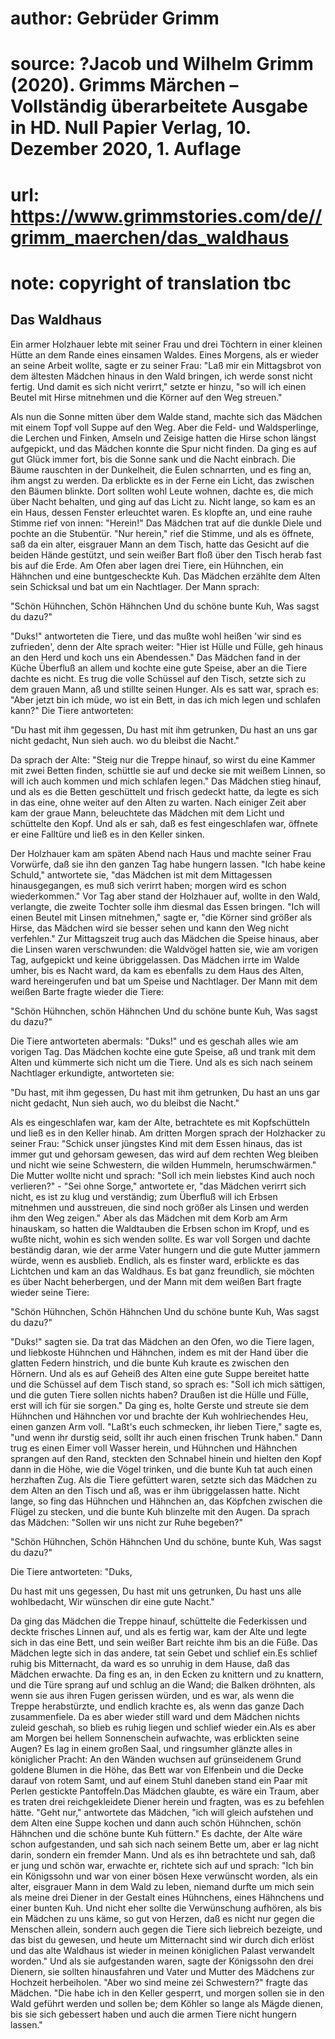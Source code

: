 # author: Gebrüder Grimm
# source: ?Jacob und Wilhelm Grimm (2020). Grimms Märchen – Vollständig überarbeitete Ausgabe in HD. Null Papier Verlag, 10. Dezember 2020, 1. Auflage
# url: https://www.grimmstories.com/de//grimm_maerchen/das_waldhaus
# note: copyright of translation tbc

## Das Waldhaus 

Ein armer Holzhauer lebte mit seiner Frau und drei Töchtern in einer
kleinen Hütte an dem Rande eines einsamen Waldes. Eines Morgens, als er
wieder an seine Arbeit wollte, sagte er zu seiner Frau: "Laß mir ein
Mittagsbrot von dem ältesten Mädchen hinaus in den Wald bringen, ich
werde sonst nicht fertig. Und damit es sich nicht verirrt," setzte er
hinzu, "so will ich einen Beutel mit Hirse mitnehmen und die Körner auf
den Weg streuen."

Als nun die Sonne mitten über dem Walde stand, machte sich das Mädchen
mit einem Topf voll Suppe auf den Weg. Aber die Feld- und Waldsperlinge,
die Lerchen und Finken, Amseln und Zeisige hatten die Hirse schon längst
aufgepickt, und das Mädchen konnte die Spur nicht finden. Da ging es auf
gut Glück immer fort, bis die Sonne sank und die Nacht einbrach. Die
Bäume rauschten in der Dunkelheit, die Eulen schnarrten, und es fing an,
ihm angst zu werden. Da erblickte es in der Ferne ein Licht, das
zwischen den Bäumen blinkte. Dort sollten wohl Leute wohnen, dachte es,
die mich über Nacht behalten, und ging auf das Licht zu. Nicht lange, so
kam es an ein Haus, dessen Fenster erleuchtet waren. Es klopfte an, und
eine rauhe Stimme rief von innen: "Herein!" Das Mädchen trat auf die
dunkle Diele und pochte an die Stubentür. "Nur herein," rief die
Stimme, und als es öffnete, saß da ein alter, eisgrauer Mann an dem
Tisch, hatte das Gesicht auf die beiden Hände gestützt, und sein weißer
Bart floß über den Tisch herab fast bis auf die Erde. Am Ofen aber lagen
drei Tiere, ein Hühnchen, ein Hähnchen und eine buntgescheckte Kuh. Das
Mädchen erzählte dem Alten sein Schicksal und bat um ein Nachtlager. Der
Mann sprach:

"Schön Hühnchen,
Schön Hähnchen
Und du schöne bunte Kuh,
Was sagst du dazu?"

"Duks!" antworteten die Tiere, und das mußte wohl heißen 'wir sind es
zufrieden', denn der Alte sprach weiter: "Hier ist Hülle und Fülle,
geh hinaus an den Herd und koch uns ein Abendessen." Das Mädchen fand
in der Küche Überfluß an allem und kochte eine gute Speise, aber an die
Tiere dachte es nicht. Es trug die volle Schüssel auf den Tisch, setzte
sich zu dem grauen Mann, aß und stillte seinen Hunger. Als es satt war,
sprach es: "Aber jetzt bin ich müde, wo ist ein Bett, in das ich mich
legen und schlafen kann?" Die Tiere antworteten:

"Du hast mit ihm gegessen,
Du hast mit ihm getrunken,
Du hast an uns gar nicht gedacht,
Nun sieh auch. wo du bleibst die Nacht."

Da sprach der Alte: "Steig nur die Treppe hinauf, so wirst du eine
Kammer mit zwei Betten finden, schüttle sie auf und decke sie mit weißem
Linnen, so will ich auch kommen und mich schlafen legen." Das Mädchen
stieg hinauf, und als es die Betten geschüttelt und frisch gedeckt
hatte, da legte es sich in das eine, ohne weiter auf den Alten zu
warten. Nach einiger Zeit aber kam der graue Mann, beleuchtete das
Mädchen mit dem Licht und schüttelte den Kopf. Und als er sah, daß es
fest eingeschlafen war, öffnete er eine Falltüre und ließ es in den
Keller sinken.

Der Holzhauer kam am späten Abend nach Haus und machte seiner Frau
Vorwürfe, daß sie ihn den ganzen Tag habe hungern lassen. "Ich habe
keine Schuld," antwortete sie, "das Mädchen ist mit dem Mittagessen
hinausgegangen, es muß sich verirrt haben; morgen wird es schon
wiederkommen." Vor Tag aber stand der Holzhauer auf, wollte in den
Wald, verlangte, die zweite Tochter solle ihm diesmal das Essen bringen.
"Ich will einen Beutel mit Linsen mitnehmen," sagte er, "die Körner
sind größer als Hirse, das Mädchen wird sie besser sehen und kann den
Weg nicht verfehlen." Zur Mittagszeit trug auch das Mädchen die Speise
hinaus, aber die Linsen waren verschwunden: die Waldvögel hatten sie,
wie am vorigen Tag, aufgepickt und keine übriggelassen. Das Mädchen
irrte im Walde umher, bis es Nacht ward, da kam es ebenfalls zu dem Haus
des Alten, ward hereingerufen und bat um Speise und Nachtlager. Der Mann
mit dem weißen Barte fragte wieder die Tiere:

"Schön Hühnchen,
schön Hähnchen
Und du schöne bunte Kuh,
Was sagst du dazu?"

Die Tiere antworteten abermals: "Duks!" und es geschah alles wie am
vorigen Tag. Das Mädchen kochte eine gute Speise, aß und trank mit dem
Alten und kümmerte sich nicht um die Tiere. Und als es sich nach seinem
Nachtlager erkundigte, antworteten sie:

"Du hast, mit ihm gegessen,
Du hast mit ihm getrunken,
Du hast an uns gar nicht gedacht,
Nun sieh auch, wo du bleibst die Nacht."

Als es eingeschlafen war, kam der Alte, betrachtete es mit Kopfschütteln
und ließ es in den Keller hinab. Am dritten Morgen sprach der Holzhacker
zu seiner Frau: "Schick unser jüngstes Kind mit dem Essen hinaus, das
ist immer gut und gehorsam gewesen, das wird auf dem rechten Weg bleiben
und nicht wie seine Schwestern, die wilden Hummeln, herumschwärmen."
Die Mutter wollte nicht und sprach: "Soll ich mein liebstes Kind auch
noch verlieren?" - "Sei ohne Sorge," antwortete er, "das Mädchen
verirrt sich nicht, es ist zu klug und verständig; zum Überfluß will ich
Erbsen mitnehmen und ausstreuen, die sind noch größer als Linsen und
werden ihm den Weg zeigen." Aber als das Mädchen mit dem Korb am Arm
hinauskam, so hatten die Waldtauben die Erbsen schon im Kropf, und es
wußte nicht, wohin es sich wenden sollte. Es war voll Sorgen und dachte
beständig daran, wie der arme Vater hungern und die gute Mutter jammern
würde, wenn es ausblieb. Endlich, als es finster ward, erblickte es das
Lichtchen und kam an das Waldhaus. Es bat ganz freundlich, sie möchten
es über Nacht beherbergen, und der Mann mit dem weißen Bart fragte
wieder seine Tiere:

"Schön Hühnchen,
Schön Hähnchen
Und du schöne bunte Kuh,
Was sagst du dazu?"

"Duks!" sagten sie. Da trat das Mädchen an den Ofen, wo die Tiere
lagen, und liebkoste Hühnchen und Hähnchen, indem es mit der Hand über
die glatten Federn hinstrich, und die bunte Kuh kraute es zwischen den
Hörnern. Und als es auf Geheiß des Alten eine gute Suppe bereitet hatte
und die Schüssel auf dem Tisch stand, so sprach es: "Soll ich mich
sättigen, und die guten Tiere sollen nichts haben? Draußen ist die Hülle
und Fülle, erst will ich für sie sorgen." Da ging es, holte Gerste und
streute sie dem Hühnchen und Hähnchen vor und brachte der Kuh
wohlriechendes Heu, einen ganzen Arm voll. "Laßt's euch schmecken, ihr
lieben Tiere," sagte es, "und wenn ihr durstig seid, sollt ihr auch
einen frischen Trunk haben." Dann trug es einen Eimer voll Wasser
herein, und Hühnchen und Hähnchen sprangen auf den Rand, steckten den
Schnabel hinein und hielten den Kopf dann in die Höhe, wie die Vögel
trinken, und die bunte Kuh tat auch einen herzhaften Zug. Als die Tiere
gefüttert waren, setzte sich das Mädchen zu dem Alten an den Tisch und
aß, was er ihm übriggelassen hatte. Nicht lange, so fing das Hühnchen
und Hähnchen an, das Köpfchen zwischen die Flügel zu stecken, und die
bunte Kuh blinzelte mit den Augen. Da sprach das Mädchen: "Sollen wir
uns nicht zur Ruhe begeben?"

"Schön Hühnchen,
Schön Hähnchen
Und du schöne, bunte Kuh,
Was sagst du dazu?"

Die Tiere antworteten: "Duks,

Du hast mit uns gegessen,
Du hast mit uns getrunken,
Du hast uns alle wohlbedacht,
Wir wünschen dir eine gute Nacht."

Da ging das Mädchen die Treppe hinauf, schüttelte die Federkissen und
deckte frisches Linnen auf, und als es fertig war, kam der Alte und
legte sich in das eine Bett, und sein weißer Bart reichte ihm bis an die
Füße. Das Mädchen legte sich in das andere, tat sein Gebet und schlief
ein.Es schlief ruhig bis Mitternacht, da ward es so unruhig in dem
Hause, daß das Mädchen erwachte. Da fing es an, in den Ecken zu knittern
und zu knattern, und die Türe sprang auf und schlug an die Wand; die
Balken dröhnten, als wenn sie aus ihren Fugen gerissen würden, und es
war, als wenn die Treppe herabstürzte, und endlich krachte es, als wenn
das ganze Dach zusammenfiele. Da es aber wieder still ward und dem
Mädchen nichts zuleid geschah, so blieb es ruhig liegen und schlief
wieder ein.Als es aber am Morgen bei hellem Sonnenschein aufwachte, was
erblickten seine Augen? Es lag in einem großen Saal, und ringsumher
glänzte alles in königlicher Pracht: An den Wänden wuchsen auf
grünseidenem Grund goldene Blumen in die Höhe, das Bett war von
Elfenbein und die Decke darauf von rotem Samt, und auf einem Stuhl
daneben stand ein Paar mit Perlen gestickte Pantoffeln.Das Mädchen
glaubte, es wäre ein Traum, aber es traten drei reichgekleidete Diener
herein und fragten, was es zu befehlen hätte. "Geht nur," antwortete
das Mädchen, "ich will gleich aufstehen und dem Alten eine Suppe kochen
und dann auch schön Hühnchen, schön Hähnchen und die schöne bunte Kuh
füttern." Es dachte, der Alte wäre schon aufgestanden, und sah sich
nach seinem Bette um, aber er lag nicht darin, sondern ein fremder Mann.
Und als es ihn betrachtete und sah, daß er jung und schön war, erwachte
er, richtete sich auf und sprach: "Ich bin ein Königssohn und war von
einer bösen Hexe verwünscht worden, als ein alter, eisgrauer Mann in dem
Wald zu leben, niemand durfte um mich sein als meine drei Diener in der
Gestalt eines Hühnchens, eines Hähnchens und einer bunten Kuh. Und nicht
eher sollte die Verwünschung aufhören, als bis ein Mädchen zu uns käme,
so gut von Herzen, daß es nicht nur gegen die Menschen allein, sondern
auch gegen die Tiere sich liebreich bezeigte, und das bist du gewesen,
und heute um Mitternacht sind wir durch dich erlöst und das alte
Waldhaus ist wieder in meinen königlichen Palast verwandelt worden."
Und als sie aufgestanden waren, sagte der Königssohn den drei Dienern,
sie sollten hinausfahren und Vater und Mutter des Mädchens zur Hochzeit
herbeiholen. "Aber wo sind meine zei Schwestern?" fragte das Mädchen.
"Die habe ich in den Keller gesperrt, und morgen sollen sie in den Wald
geführt werden und sollen be; dem Köhler so lange als Mägde dienen, bis
sie sich gebessert haben und auch die armen Tiere nicht hungern
lassen."

